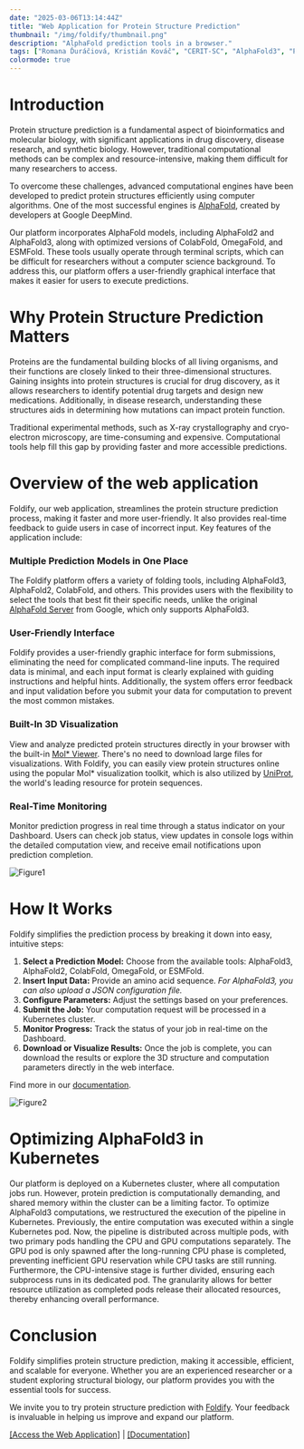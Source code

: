 ```yaml
---
date: "2025-03-06T13:14:44Z"
title: "Web Application for Protein Structure Prediction"
thumbnail: "/img/foldify/thumbnail.png"
description: "AlphaFold prediction tools in a browser."
tags: ["Romana Ďuráčiová, Kristián Kováč", "CERIT-SC", "AlphaFold3", "Protein Prediction", "Kubernetes", "Bioinformatics"]
colormode: true
---
```


# Introduction

Protein structure prediction is a fundamental aspect of bioinformatics and molecular biology, with significant applications in drug discovery, disease research, and synthetic biology. However, traditional computational methods can be complex and resource-intensive, making them difficult for many researchers to access.

To overcome these challenges, advanced computational engines have been developed to predict protein structures efficiently using computer algorithms. One of the most successful engines is [AlphaFold](https://deepmind.google/technologies/alphafold/), created by developers at Google DeepMind.

Our platform incorporates AlphaFold models, including AlphaFold2 and AlphaFold3, along with optimized versions of ColabFold, OmegaFold, and ESMFold. These tools usually operate through terminal scripts, which can be difficult for researchers without a computer science background. To address this, our platform offers a user-friendly graphical interface that makes it easier for users to execute predictions.

# Why Protein Structure Prediction Matters

Proteins are the fundamental building blocks of all living organisms, and their functions are closely linked to their three-dimensional structures. Gaining insights into protein structures is crucial for drug discovery, as it allows researchers to identify potential drug targets and design new medications. Additionally, in disease research, understanding these structures aids in determining how mutations can impact protein function.

Traditional experimental methods, such as X-ray crystallography and cryo-electron microscopy, are time-consuming and expensive. Computational tools help fill this gap by providing faster and more accessible predictions.

# Overview of the web application

Foldify, our web application, streamlines the protein structure prediction process, making it faster and more user-friendly. It also provides real-time feedback to guide users in case of incorrect input. Key features of the application include:

### Multiple Prediction Models in One Place

The Foldify platform offers a variety of folding tools, including AlphaFold3, AlphaFold2, ColabFold, and others. This provides users with the flexibility to select the tools that best fit their specific needs, unlike the original [AlphaFold Server](https://alphafoldserver.com/) from Google, which only supports AlphaFold3.

### User-Friendly Interface

Foldify provides a user-friendly graphic interface for form submissions, eliminating the need for complicated command-line inputs. The required data is minimal, and each input format is clearly explained with guiding instructions and helpful hints. Additionally, the system offers error feedback and input validation before you submit your data for computation to prevent the most common mistakes.

### Built-In 3D Visualization

View and analyze predicted protein structures directly in your browser with the built-in [Mol\* Viewer](https://molstar.org/). There's no need to download large files for visualizations. With Foldify, you can easily view protein structures online using the popular Mol\* visualization toolkit, which is also utilized by [UniProt](https://www.uniprot.org/), the world's leading resource for protein sequences.

### Real-Time Monitoring

Monitor prediction progress in real time through a status indicator on your Dashboard. Users can check job status, view updates in console logs within the detailed computation view, and receive email notifications upon prediction completion.

![Figure1](/img/foldify/dashboard-foldify.png)

# How It Works

Foldify simplifies the prediction process by breaking it down into easy, intuitive steps:

1. **Select a Prediction Model:** Choose from the available tools: AlphaFold3, AlphaFold2, ColabFold, OmegaFold, or ESMFold.
2. **Insert Input Data:** Provide an amino acid sequence. _For AlphaFold3, you can also upload a JSON configuration file._
3. **Configure Parameters:** Adjust the settings based on your preferences.
4. **Submit the Job:** Your computation request will be processed in a Kubernetes cluster.
5. **Monitor Progress:** Track the status of your job in real-time on the Dashboard.
6. **Download or Visualize Results:** Once the job is complete, you can download the results or explore the 3D structure and computation parameters directly in the web interface.

Find more in our [documentation](https://docs-ng.cerit.io/en/docs/web-apps/foldify).

![Figure2](/img/foldify/result-foldify.png)

# Optimizing AlphaFold3 in Kubernetes
 
Our platform is deployed on a Kubernetes cluster, where all computation jobs run. However, protein prediction is computationally demanding, and shared memory within the cluster can be a limiting factor. To optimize AlphaFold3 computations, we restructured the execution of the pipeline in Kubernetes. Previously, the entire computation was executed within a single Kubernetes pod. Now, the pipeline is distributed across multiple pods, with two primary pods handling the CPU and GPU computations separately. The GPU pod is only spawned after the long-running CPU phase is completed, preventing inefficient GPU reservation while CPU tasks are still running. Furthermore, the CPU-intensive stage is further divided, ensuring each subprocess runs in its dedicated pod. The granularity allows for better resource utilization as completed pods release their allocated resources, thereby enhancing overall performance.

# Conclusion

Foldify simplifies protein structure prediction, making it accessible, efficient, and scalable for everyone. Whether you are an experienced researcher or a student exploring structural biology, our platform provides you with the essential tools for success.

We invite you to try protein structure prediction with [Foldify](https://foldify.cloud.e-infra.cz/). Your feedback is invaluable in helping us improve and expand our platform.

[[Access the Web Application]](https://foldify.cloud.e-infra.cz/) | [[Documentation]](https://docs-ng.cerit.io/en/docs/web-apps/foldify)
